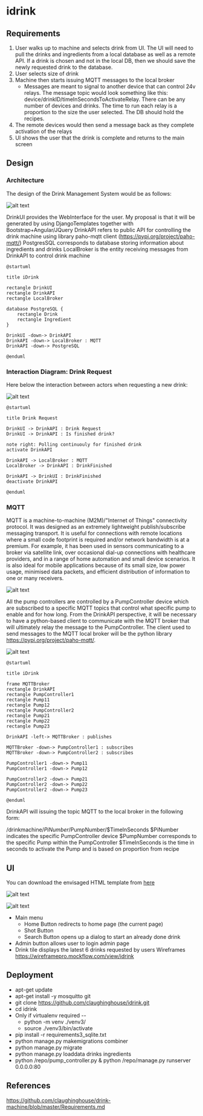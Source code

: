 # idrink


## Requirements

1. User walks up to machine and selects drink from UI. The UI will need to pull the drinks and ingredients from a local database as well as a remote API. If a drink is chosen and not in the local DB, then we should save the newly requested drink to the database.
2. User selects size of drink
3. Machine then starts issuing MQTT messages to the local broker
   - Messages are meant to signal to another device that can control 24v relays. The message topic would look something like this: device/drinkID/timeInSecondsToActivateRelay. There can be any number of devices and drinks. The time to run each relay is a proportion to the size the user selected. The DB should hold the recipes.
4. The remote devices would then send a message back as they complete activation of the relays
5. UI shows the user that the drink is complete and returns to the main screen

## Design

### Architecture

The design of the Drink Management System would be as follows:

![alt text](https://user-images.githubusercontent.com/3708141/40468179-e8cf0018-5f2c-11e8-8d67-91110ea9cfee.png)

DrinkUI provides the WebInterface for the user. My proposal is that it will be generated by using DjangoTemplates together with Bootstrap+Angular/JQuery
DrinkAPI refers to public API for controlling the drink machine using library paho-mqtt client (https://pypi.org/project/paho-mqtt/)
PostgresSQL corresponds to database storing information about ingredients and drinks
LocalBroker is the entity receiving messages from DrinkAPI to control drink machine

```
@startuml

title iDrink

rectangle DrinkUI
rectangle DrinkAPI
rectangle LocalBroker

database PostgreSQL {
    rectangle Drink
    rectangle Ingredient
}

DrinkUI -down-> DrinkAPI
DrinkAPI -down-> LocalBroker : MQTT
DrinkAPI -down-> PostgreSQL

@enduml
```

### Interaction Diagram: Drink Request

Here below the interaction between actors when requesting a new drink:

![alt text](https://user-images.githubusercontent.com/3708141/40468168-e1fa9e28-5f2c-11e8-9a88-5a02538fe81d.png)

```
@startuml

title Drink Request

DrinkUI -> DrinkAPI : Drink Request
DrinkUI -> DrinkAPI : Is finished drink?

note right: Polling continuouly for finished drink
activate DrinkAPI

DrinkAPI -> LocalBroker : MQTT
LocalBroker -> DrinkAPI : DrinkFinished

DrinkAPI -> DrinkUI : DrinkFinished
deactivate DrinkAPI

@enduml
```

### MQTT

MQTT is a machine-to-machine (M2M)/"Internet of Things" connectivity protocol. It was designed as an extremely lightweight publish/subscribe messaging transport. It is useful for connections with remote locations where a small code footprint is required and/or network bandwidth is at a premium. For example, it has been used in sensors communicating to a broker via satellite link, over occasional dial-up connections with healthcare providers, and in a range of home automation and small device scenarios. It is also ideal for mobile applications because of its small size, low power usage, minimised data packets, and efficient distribution of information to one or many receivers.

![alt text](https://user-images.githubusercontent.com/3708141/40468176-e8592528-5f2c-11e8-9d47-dc6c92cc8906.png)

All the pump controllers are controlled by a PumpController device which are subscribed to a specific MQTT topics that control what specific pump to enable and for how long. From the DrinkAPI perspective, it will be necessary to have a python-based client to communicate with the MQTT broker that will ultimately relay the message to the PumpController. The client used to send messages to the MQTT local broker will be the python library
https://pypi.org/project/paho-mqtt/.

![alt text](https://user-images.githubusercontent.com/3708141/40468180-e8fa423c-5f2c-11e8-8dc2-1d2657f173c2.jpg)

```
@startuml

title iDrink

frame MQTTBroker
rectangle DrinkAPI
rectangle PumpController1
rectangle Pump11
rectangle Pump12
rectangle PumpController2
rectangle Pump21
rectangle Pump22
rectangle Pump23

DrinkAPI -left-> MQTTBroker : publishes

MQTTBroker -down-> PumpController1 : subscribes
MQTTBroker -down-> PumpController2 : subscribes

PumpController1 -down-> Pump11
PumpController1 -down-> Pump12

PumpController2 -down-> Pump21
PumpController2 -down-> Pump22
PumpController2 -down-> Pump23

@enduml
```

DrinkAPI will issuing the topic MQTT to the local broker in the following form:

/drinkmachine/$PiNumber/$PumpNumber/$TimeInSeconds
$PiNumber indicates the specific PumpController device
$PumpNumber corresponds to the specific Pump within the PumpController
$TimeInSeconds is the time in seconds to activate the Pump and is based on proportion from recipe

## UI

You can download the envisaged HTML template from [here](https://github.com/storrellas/idrink/files/2034068/UI-HTML.zip)

![alt text](https://user-images.githubusercontent.com/3708141/40468177-e8774738-5f2c-11e8-8740-2552d2535a01.jpg)

![alt text](https://user-images.githubusercontent.com/3708141/40468178-e8929f10-5f2c-11e8-93f6-2b8230655ad1.jpg)

- Main menu
  - Home Button redirects to home page (the current page)
  - Shot Button
  - Search Button opens up a dialog to start an already done drink
- Admin button allows user to login admin page
- Drink tile displays the latest 6 drinks requested by users
Wireframes
https://wireframepro.mockflow.com/view/idrink

## Deployment

- apt-get update
- apt-get install -y mosquitto git
- git clone https://github.com/claughinghouse/idrink.git
- cd idrink
- Only if virtualenv required --
  - python -m venv ./venv3/
  - source ./venv3/bin/activate
- pip install -r requirements3_sqlite.txt
- python manage.py makemigrations combiner
- python manage.py migrate
- python manage.py loaddata drinks ingredients
- python /repo/pump_controller.py & python /repo/manage.py runserver 0.0.0.0:80

## References

https://github.com/claughinghouse/drink-machine/blob/master/Requirements.md
